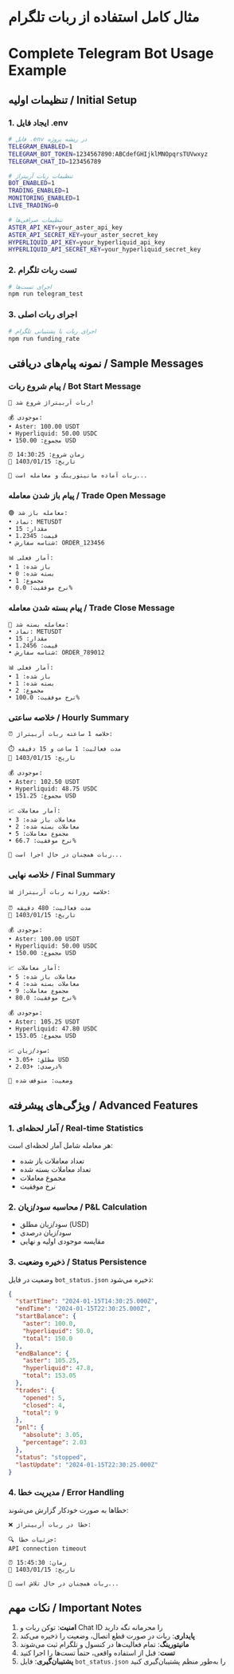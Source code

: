 # مثال کامل استفاده از ربات تلگرام

# Complete Telegram Bot Usage Example

## تنظیمات اولیه / Initial Setup

### 1. ایجاد فایل .env

```bash
# فایل .env در ریشه پروژه
TELEGRAM_ENABLED=1
TELEGRAM_BOT_TOKEN=1234567890:ABCdefGHIjklMNOpqrsTUVwxyz
TELEGRAM_CHAT_ID=123456789

# تنظیمات ربات آربیتراژ
BOT_ENABLED=1
TRADING_ENABLED=1
MONITORING_ENABLED=1
LIVE_TRADING=0

# تنظیمات صرافی‌ها
ASTER_API_KEY=your_aster_api_key
ASTER_API_SECRET_KEY=your_aster_secret_key
HYPERLIQUID_API_KEY=your_hyperliquid_api_key
HYPERLIQUID_API_SECRET_KEY=your_hyperliquid_secret_key
```

### 2. تست ربات تلگرام

```bash
# اجرای تست‌ها
npm run telegram_test
```

### 3. اجرای ربات اصلی

```bash
# اجرای ربات با پشتیبانی تلگرام
npm run funding_rate
```

## نمونه پیام‌های دریافتی / Sample Messages

### پیام شروع ربات / Bot Start Message

```
🚀 ربات آربیتراژ شروع شد!

💰 موجودی:
• Aster: 100.00 USDT
• Hyperliquid: 50.00 USDC
• مجموع: 150.00 USD

⏰ زمان شروع: 14:30:25
📅 تاریخ: 1403/01/15

🤖 ربات آماده مانیتورینگ و معامله است...
```

### پیام باز شدن معامله / Trade Open Message

```
🟢 معامله باز شد:
• نماد: METUSDT
• مقدار: 15
• قیمت: 1.2345
• شناسه سفارش: ORDER_123456

📊 آمار فعلی:
• باز شده: 1
• بسته شده: 0
• مجموع: 1
• نرخ موفقیت: 0.0%
```

### پیام بسته شدن معامله / Trade Close Message

```
🔴 معامله بسته شد:
• نماد: METUSDT
• مقدار: 15
• قیمت: 1.2456
• شناسه سفارش: ORDER_789012

📊 آمار فعلی:
• باز شده: 1
• بسته شده: 1
• مجموع: 2
• نرخ موفقیت: 100.0%
```

### خلاصه ساعتی / Hourly Summary

```
⏰ خلاصه 1 ساعته ربات آربیتراژ:

⏱️ مدت فعالیت: 1 ساعت و 15 دقیقه
📅 تاریخ: 1403/01/15

💰 موجودی:
• Aster: 102.50 USDT
• Hyperliquid: 48.75 USDC
• مجموع: 151.25 USD

📈 آمار معاملات:
• معاملات باز شده: 3
• معاملات بسته شده: 2
• مجموع معاملات: 5
• نرخ موفقیت: 66.7%

🔄 ربات همچنان در حال اجرا است...
```

### خلاصه نهایی / Final Summary

```
📊 خلاصه روزانه ربات آربیتراژ:

⏰ مدت فعالیت: 480 دقیقه
📅 تاریخ: 1403/01/15

💰 موجودی:
• Aster: 100.00 USDT
• Hyperliquid: 50.00 USDC
• مجموع: 150.00 USD

📈 آمار معاملات:
• معاملات باز شده: 5
• معاملات بسته شده: 4
• مجموع معاملات: 9
• نرخ موفقیت: 80.0%

💰 موجودی:
• Aster: 105.25 USDT
• Hyperliquid: 47.80 USDC
• مجموع: 153.05 USD

📈 سود/زیان:
• مطلق: +3.05 USD
• درصدی: +2.03%

🔄 وضعیت: متوقف شده
```

## ویژگی‌های پیشرفته / Advanced Features

### 1. آمار لحظه‌ای / Real-time Statistics

هر معامله شامل آمار لحظه‌ای است:

- تعداد معاملات باز شده
- تعداد معاملات بسته شده
- مجموع معاملات
- نرخ موفقیت

### 2. محاسبه سود/زیان / P&L Calculation

- سود/زیان مطلق (USD)
- سود/زیان درصدی
- مقایسه موجودی اولیه و نهایی

### 3. ذخیره وضعیت / Status Persistence

وضعیت در فایل `bot_status.json` ذخیره می‌شود:

```json
{
  "startTime": "2024-01-15T14:30:25.000Z",
  "endTime": "2024-01-15T22:30:25.000Z",
  "startBalance": {
    "aster": 100.0,
    "hyperliquid": 50.0,
    "total": 150.0
  },
  "endBalance": {
    "aster": 105.25,
    "hyperliquid": 47.8,
    "total": 153.05
  },
  "trades": {
    "opened": 5,
    "closed": 4,
    "total": 9
  },
  "pnl": {
    "absolute": 3.05,
    "percentage": 2.03
  },
  "status": "stopped",
  "lastUpdate": "2024-01-15T22:30:25.000Z"
}
```

### 4. مدیریت خطا / Error Handling

خطاها به صورت خودکار گزارش می‌شوند:

```
❌ خطا در ربات آربیتراژ:

🔍 جزئیات خطا:
API connection timeout

⏰ زمان: 15:45:30
📅 تاریخ: 1403/01/15

🔄 ربات همچنان در حال تلاش است...
```

## نکات مهم / Important Notes

1. **امنیت**: توکن ربات و Chat ID را محرمانه نگه دارید
2. **پایداری**: ربات در صورت قطع اتصال، وضعیت را ذخیره می‌کند
3. **مانیتورینگ**: تمام فعالیت‌ها در کنسول و تلگرام ثبت می‌شوند
4. **تست**: قبل از استفاده واقعی، حتماً تست‌ها را اجرا کنید
5. **پشتیبان‌گیری**: فایل `bot_status.json` را به‌طور منظم پشتیبان‌گیری کنید
